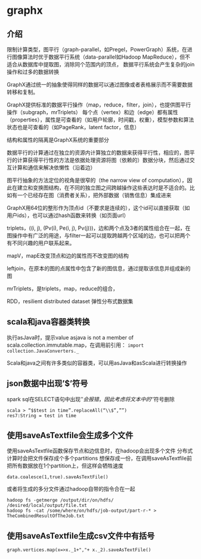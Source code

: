 # graphx
## 介绍
限制计算类型，图平行（graph-parallel，如Pregel，PowerGraph）系统，在进行图像算法时优于数据平行系统（data-parallel如Hadoop MapReduce），但不适合从数据库中提取图，消除同个范围内的顶点，
数据平行系统会产生复杂的join操作和过多的数据转换

GraphX通过统一的抽象使得同样的数据可以通过图像或者表格展示而不需要数据转移和复制。

GraphX提供标准的数据平行操作（map，reduce，filter，join），也提供图平行操作（subgraph，mrTriplets）
每个点（vertex）和边（edge）都有属性（properties），属性是可查看的（如用户轮廓，时间戳，权重），模型参数和算法状态也是可查看的（如PageRank，latent factor，信息）

结构和属性的隔离是GraphX系统的重要部分

数据平行的计算通过在独立的资源内计算独立的数据来获得平行性，相应的，图平行的计算获得平行性的方法是依据处理资源将图（依赖的）数据分块，然后通过交互计算和通信来解决依懒性（沿着边）

图平行抽象的方法定位的视角是很窄的（the narrow view of computation），因此在建立和变换图结构，在不同的独立图之间跨越操作这些表达时是不适合的。比如有一个已经存在图（消费者关系），把外部数据（销售信息）集成进来

GraphX用64位的整形作为顶点id（不要求是连续的），这个id可以直接获取（如用户ids），也可以通过hash函数来转换（如页面url）

triplets，((i, j), (Pv(i), Pe(i, j), Pv(j)))，边和两个点及3者的属性组合在一起，在图操作中有广泛的用途，与filter一起可以提取跨越两个区域的边，也可以把两个有不同兴趣的用户联系起来。

mapV，mapE改变顶点和边的属性而不改变图的结构

leftjoin，在原本的图的点属性中包含了新的图信息，通过提取该信息并组成新的图

mrTriplets，是triplets，map，reduce的组合，

RDD，resilient distributed dataset 弹性分布式数据集


## scala和java容器类转换
执行asJava时，提示value asjava is not a member of scala.collection.immutable.map，在调用前引用：
`import collection.JavaConverters._`

Scala和java之间有许多类似的容器类，可以用asJava和asScala进行转换操作

## json数据中出现’$’符号
spark sql在SELECT语句中出现’$’会报错，因此考虑将文本中的’$’符号删除
```
scala > “$$test in time”.replaceAll(“\\$”,””)
res7:String = test in time
```

## 使用saveAsTextfile会生成多个文件
使用saveAsTextfile函数保存节点和边信息时，在hadoop会出现多个文件
分布式计算时会把文件保存成个多个partitions
想保存成一份，在调用saveAsTextfile前把所有数据放在1个partition上，但这样会牺牲速度
```
data.coalesce(1,true).saveAsTextFile()
```
或者将生成的多分文件通过hadoop自带的指令合在一起
```
hadoop fs -getmerge /output/dir/on/hdfs/ /desired/local/output/file.txt
hadoop fs -cat /some/where/on/hdfs/job-output/part-r-* > TheCombinedResultOfTheJob.txt
```

## 使用saveAsTextfile生成csv文件中有括号
```
graph.vertices.map(x=>x._1+","+ x._2).saveAsTextFile()
```
